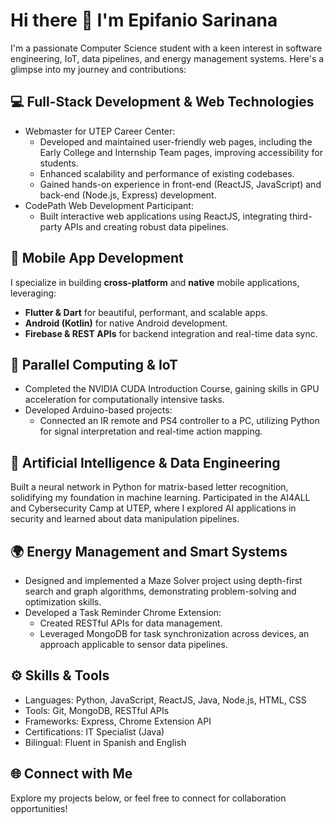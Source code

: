 # Hi there 👋 I'm Epifanio Sarinana
I'm a passionate Computer Science student with a keen interest in software engineering, IoT, data pipelines, and energy management systems. Here's a glimpse into my journey and contributions:

## 💻 Full-Stack Development & Web Technologies
* Webmaster for UTEP Career Center:
  * Developed and maintained user-friendly web pages, including the Early College and Internship Team pages, improving accessibility for students.
  * Enhanced scalability and performance of existing codebases.
  * Gained hands-on experience in front-end (ReactJS, JavaScript) and back-end (Node.js, Express) development.
* CodePath Web Development Participant:
  * Built interactive web applications using ReactJS, integrating third-party APIs and creating robust data pipelines.

## 📱 Mobile App Development  
I specialize in building **cross-platform** and **native** mobile applications, leveraging:  
- **Flutter & Dart** for beautiful, performant, and scalable apps.  
- **Android (Kotlin)** for native Android development.  
- **Firebase & REST APIs** for backend integration and real-time data sync.

## 🔢 Parallel Computing & IoT
* Completed the NVIDIA CUDA Introduction Course, gaining skills in GPU acceleration for computationally intensive tasks.
* Developed Arduino-based projects:
  * Connected an IR remote and PS4 controller to a PC, utilizing Python for signal interpretation and real-time action mapping.

## 🤖 Artificial Intelligence & Data Engineering
Built a neural network in Python for matrix-based letter recognition, solidifying my foundation in machine learning.
Participated in the AI4ALL and Cybersecurity Camp at UTEP, where I explored AI applications in security and learned about data manipulation pipelines.

## 🌍 Energy Management and Smart Systems
* Designed and implemented a Maze Solver project using depth-first search and graph algorithms, demonstrating problem-solving and optimization skills.
* Developed a Task Reminder Chrome Extension:
  * Created RESTful APIs for data management.
  * Leveraged MongoDB for task synchronization across devices, an approach applicable to sensor data pipelines.

## ⚙️ Skills & Tools
* Languages: Python, JavaScript, ReactJS, Java, Node.js, HTML, CSS
* Tools: Git, MongoDB, RESTful APIs
* Frameworks: Express, Chrome Extension API
* Certifications: IT Specialist (Java)
* Bilingual: Fluent in Spanish and English

## 🌐 Connect with Me
Explore my projects below, or feel free to connect for collaboration opportunities!
